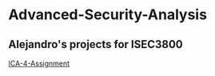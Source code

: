 # Advanced-Security-Analysis
## Alejandro's projects for ISEC3800

[ICA-4-Assignment](ICA4IncidentResponse/Phishing-Attacks.md)